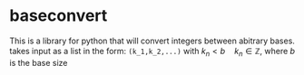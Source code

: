 # baseconvert
This is a library for python that will convert integers between abitrary bases.
takes input as a list in the form:
`(k_1,k_2,...)` with $k_n < b \quad k_n \in\mathbb{Z}$, where $b$ is the base size
